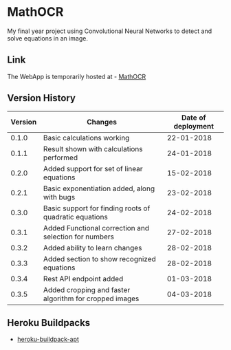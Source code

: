 # MathOCR
My final year project using Convolutional Neural Networks to detect and solve equations in an image.

## Link
The WebApp is temporarily hosted at - [MathOCR](https://www.mathocr.ml)

## __Version History__
Version | Changes | Date of deployment
------- | ------- | ----------
0.1.0 | Basic calculations working | 22-01-2018
0.1.1 | Result shown with calculations performed | 24-01-2018
0.2.0 | Added support for set of linear equations | 15-02-2018
0.2.1 | Basic exponentiation added, along with bugs | 23-02-2018
0.3.0 | Basic support for finding roots of quadratic equations | 24-02-2018
0.3.1 | Added Functional correction and selection for numbers | 27-02-2018
0.3.2 | Added ability to learn changes | 28-02-2018
0.3.3 | Added section to show recognized equations | 28-02-2018
0.3.4 | Rest API endpoint added | 01-03-2018
0.3.5 | Added cropping and faster algorithm for cropped images | 04-03-2018

## Heroku Buildpacks

* [heroku-buildpack-apt](https://github.com/heroku/heroku-buildpack-apt)
